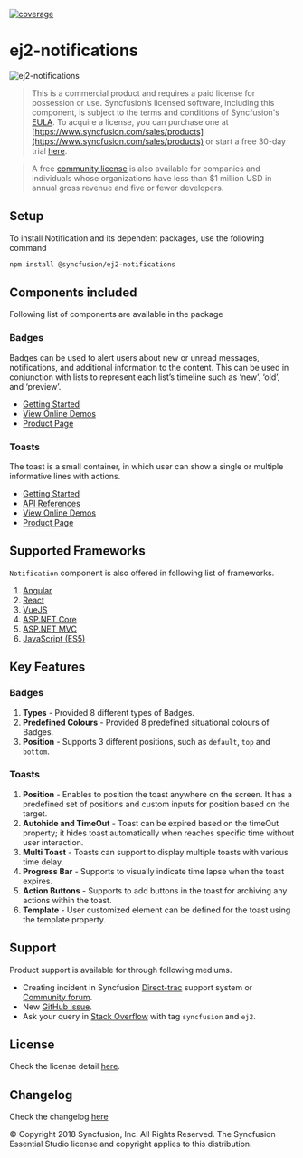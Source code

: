 [![coverage](http://ej2.syncfusion.com/badges/ej2-notifications/coverage.svg)](http://ej2.syncfusion.com/badges/ej2-notifications)

# ej2-notifications

![ej2-notifications](https://ej2.syncfusion.com/products/images/notifications/readMe.gif)

> This is a commercial product and requires a paid license for possession or use. Syncfusion’s licensed software, including this component, is subject to the terms and conditions of Syncfusion's [EULA](https://www.syncfusion.com/eula/es/). To acquire a license, you can purchase one at [https://www.syncfusion.com/sales/products](https://www.syncfusion.com/sales/products) or start a free 30-day trial [here](https://www.syncfusion.com/account/manage-trials/start-trials).

> A free [community license](https://www.syncfusion.com/products/communitylicense) is also available for companies and individuals whose organizations have less than $1 million USD in annual gross revenue and five or fewer developers.

## Setup

To install Notification and its dependent packages, use the following command

```sh
npm install @syncfusion/ej2-notifications
```

## Components included

Following list of components are available in the package

### Badges

Badges can be used to alert users about new or unread messages, notifications, and additional information to the content. This can be used in conjunction with lists to represent each list’s timeline such as ‘new’, ‘old’, and ‘preview’.

* [Getting Started](https://ej2.syncfusion.com/documentation/badge/getting-started.html?lang=typescript&utm_source=npm&utm_campaign=badge)
* [View Online Demos](https://ej2.syncfusion.com/demos/?utm_source=npm&utm_campaign=badge#/material/badge/default.html)
* [Product Page](https://www.syncfusion.com/products/javascript/badge)

### Toasts

The toast is a small container, in which user can show a single or multiple informative lines with actions.

* [Getting Started](https://ej2.syncfusion.com/documentation/toast/getting-started.html?lang=typescript&utm_source=npm&utm_campaign=toast)
* [API References](https://ej2.syncfusion.com/documentation/toast/api-toast.html?utm_source=npm&utm_campaign=toast)
* [View Online Demos](https://ej2.syncfusion.com/demos/?utm_source=npm&utm_campaign=toast#/material/toast/default.html)
* [Product Page](https://www.syncfusion.com/products/javascript/toast)

## Supported Frameworks

`Notification` component is also offered in following list of frameworks.

1. [Angular](https://www.npmjs.com/package/@syncfusion/ej2-ng-notifications?utm_source=npm&utm_campaign=notification)
2. [React](https://www.npmjs.com/package/@syncfusion/ej2-react-notifications?utm_source=npm&utm_campaign=notification)
3. [VueJS](https://www.npmjs.com/package/@syncfusion/ej2-vue-notifications?utm_source=npm&utm_campaign=notification)
4. [ASP.NET Core](https://www.syncfusion.com/products/aspnetcore/badge)
5. [ASP.NET MVC](https://www.syncfusion.com/products/aspnetmvc/badge)
6. [JavaScript (ES5)](https://www.syncfusion.com/products/javascript/badge)

## Key Features

### Badges

1. **Types** - Provided 8 different types of Badges.
2. **Predefined Colours** - Provided 8 predefined situational colours of Badges.
3. **Position** - Supports 3 different positions, such as `default`, `top` and `bottom`.

### Toasts

1. **Position** - Enables to position the toast anywhere on the screen. It has a predefined set of positions and custom inputs for position based on the target.
2. **Autohide and TimeOut** - Toast can be expired based on the timeOut property; it hides toast automatically when reaches specific time without user interaction.
3. **Multi Toast** - Toasts can support to display multiple toasts with various time delay.
4. **Progress Bar** - Supports to visually indicate time lapse when the toast expires.
5. **Action Buttons** - Supports to add buttons in the toast for archiving any actions within the toast.
5. **Template** - User customized element can be defined for the toast using the template property.

## Support

Product support is available for through following mediums.

* Creating incident in Syncfusion [Direct-trac](https://www.syncfusion.com/support/directtrac/incidents?utm_source=npm&utm_campaign=notification) support system or [Community forum](https://www.syncfusion.com/forums/essential-js2?utm_source=npm&utm_campaign=notification).
* New [GitHub issue](https://github.com/syncfusion/ej2-notifications/issues/new).
* Ask your query in [Stack Overflow](https://stackoverflow.com/?utm_source=npm&utm_campaign=notification) with tag `syncfusion` and `ej2`.

## License

Check the license detail [here](https://github.com/syncfusion/ej2-notifications/blob/master/license?utm_source=npm&utm_campaign=notification).

## Changelog

Check the changelog [here](https://github.com/syncfusion/ej2-notifications/blob/master/CHANGELOG.md?utm_source=npm&utm_campaign=notification)

© Copyright 2018 Syncfusion, Inc. All Rights Reserved. The Syncfusion Essential Studio license and copyright applies to this distribution.